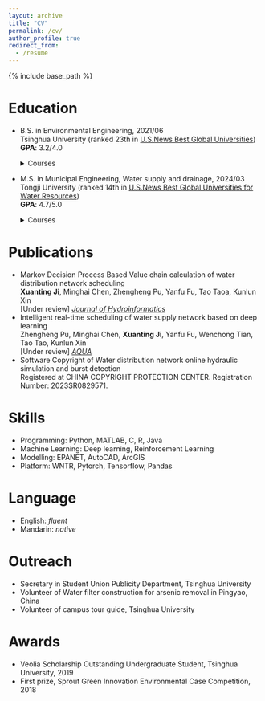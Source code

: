 ```yaml
---
layout: archive
title: "CV"
permalink: /cv/
author_profile: true
redirect_from:
  - /resume
---
```


{% include base_path %}

Education
======
* B.S. in Environmental Engineering, 2021/06 <br>
  Tsinghua University (ranked 23th in <a href="https://www.usnews.com/education/best-global-universities/tsinghua-university-503146" target="_blank">U.S.News Best Global Universities</a>) <br>
    **GPA**: 3.2/4.0 <br>
    <details> <summary>Courses</summary>
      **Water related** : Engineering Design for Water and Wastewater Treatment <br>
      **Environment related**: Environmental Data and Mathematic Models <br>
      **Math and Programming**: Programming Fundamentals, Probability and Statistics <br>
    </details>

* M.S. in Municipal Engineering, Water supply and drainage, 2024/03 <br>
  Tongji University (ranked 14th in <a href="https://www.usnews.com/education/best-global-universities/water-resources" target="_blank">U.S.News Best Global Universities for Water Resources</a>) <br>
    **GPA**: 4.7/5.0<br>
    <details> <summary>Courses</summary>
    Methods of optimization, Numerical Analysis, Theory of Water Supply and Sewage Treatment
    </details>

Publications
======
* Markov Decision Process Based Value chain calculation of water distribution network scheduling <br>
  __Xuanting Ji__, Minghai Chen, Zhengheng Pu, Yanfu Fu, Tao Taoa, Kunlun Xin <br>
   \[Under review\] <a href="https://iwaponline.com/jh" target="_blank"> _Journal of Hydroinformatics_ </a>
* Intelligent real-time scheduling of water supply network based on deep learning <br>
  Zhengheng Pu, Minghai Chen, __Xuanting Ji__, Yanfu Fu, Wenchong Tian, Tao Tao, Kunlun Xin <br>
   \[Under review\] <a href="https://iwaponline.com/aqua" target="_blank"> _AQUA_ </a>  
* Software Copyright of Water distribution network online hydraulic simulation and burst detection <br>
  Registered at CHINA COPYRIGHT PROTECTION CENTER. Registration Number: 2023SR0829571. <br>

Skills
======
* Programming: Python, MATLAB, C, R, Java
* Machine Learning: Deep learning, Reinforcement Learning
* Modelling: EPANET, AutoCAD, ArcGIS
* Platform: WNTR, Pytorch, Tensorflow, Pandas

Language
======
* English: _fluent_ <br>
* Mandarin: _native_

Outreach
======
* Secretary in Student Union Publicity Department, Tsinghua University <br>
* Volunteer of Water filter construction for arsenic removal in Pingyao, China <br>
* Volunteer of campus tour guide, Tsinghua University

Awards
======
* Veolia Scholarship Outstanding Undergraduate Student, Tsinghua University, 2019 <br>
* First prize, Sprout Green Innovation Environmental Case Competition, 2018

